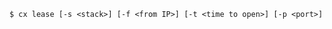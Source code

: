 <!-- usedin: [ _includes/_inlines/Toolbelt/common/lease/lease_usage-v1.md] -->

```
$ cx lease [-s <stack>] [-f <from IP>] [-t <time to open>] [-p <port>]
```
